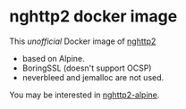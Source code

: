 nghttp2 docker image
====================

This *unofficial* Docker image of [nghttp2](https://github.com/nghttp2/nghttp2) 

* based on Alpine.
* BoringSSL (doesn't support OCSP)
* neverbleed and jemalloc are not used.

You may be interested in [nghttp2-alpine](https://github.com/rlei/nghttp2-alpine).
